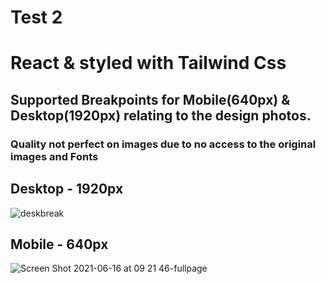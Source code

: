 # Test 2
# React & styled with Tailwind Css

## Supported Breakpoints for Mobile(640px) & Desktop(1920px) relating to the design photos.
### Quality not perfect on images due to no access to the original images and Fonts
## Desktop - 1920px
![deskbreak](https://user-images.githubusercontent.com/54845047/122142169-768d3200-ce81-11eb-8260-c47588df6f58.png)

## Mobile - 640px
![Screen Shot 2021-06-16 at 09 21 46-fullpage](https://user-images.githubusercontent.com/54845047/122143625-6034a580-ce84-11eb-9d82-586e18a4664b.png)
